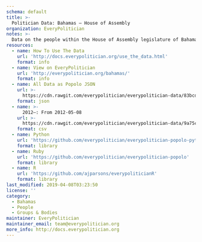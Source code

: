 ```yaml
---
schema: default
title: >-
  Politician Data: Bahamas — House of Assembly
organization: EveryPolitician
notes: >-
  Data on the people within the House of Assembly legislature of Bahamas.
resources:
  - name: How To Use The Data
    url: 'http://docs.everypolitician.org/use_the_data.html'
    format: info
  - name: View on EveryPolitician
    url: 'http://everypolitician.org/bahamas/'
    format: info
  - name: All Data as Popolo JSON
    url: >-
      https://cdn.rawgit.com/everypolitician/everypolitician-data/83bcd962de4d702da0c8f54ebe1f9995bde7e2a2/data/Bahamas/House_of_Assembly/ep-popolo-v1.0.json
    format: json
  - name: >-
      2012–: From 2012-05-08
    url: >-
      https://cdn.rawgit.com/everypolitician/everypolitician-data/9a75c94fb3f01a45e5616242dec9743ba96f137f/data/Bahamas/House_of_Assembly/term-2012.csv
    format: csv
  - name: Python
    url: 'https://github.com/everypolitician/everypolitician-popolo-python'
    format: library
  - name: Ruby
    url: 'https://github.com/everypolitician/everypolitician-popolo'
    format: library
  - name: R
    url: 'https://github.com/ajparsons/everypoliticianR'
    format: library
last_modified: 2019-04-08T03:23:50
license: ''
category:
  - Bahamas
  - People
  - Groups & Bodies
maintainer: EveryPolitician
maintainer_email: team@everypolitician.org
more_info: http://docs.everypolitician.org
---
```


